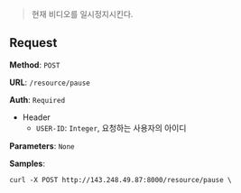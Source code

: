 > 현재 비디오를 일시정지시킨다. 

## Request

**Method**: `POST`

**URL**: `/resource/pause`

**Auth**: `Required`

* Header
  * `USER-ID`: `Integer`, 요청하는 사용자의 아이디

**Parameters**: `None`

**Samples**:
```
curl -X POST http://143.248.49.87:8000/resource/pause \